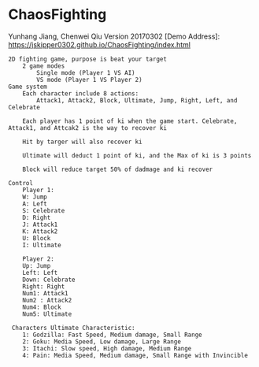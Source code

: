 # ChaosFighting
Yunhang Jiang, Chenwei Qiu Version 20170302
    [Demo Address]: https://jskipper0302.github.io/ChaosFighting/index.html
                
    2D fighting game, purpose is beat your target
        2 game modes
            Single mode (Player 1 VS AI)
            VS mode (Player 1 VS Player 2)
    Game system
        Each character include 8 actions:
            Attack1, Attack2, Block, Ultimate, Jump, Right, Left, and Celebrate
            
        Each player has 1 point of ki when the game start. Celebrate, Attack1, and Attcak2 is the way to recover ki
        
        Hit by targer will also recover ki
        
        Ultimate will deduct 1 point of ki, and the Max of ki is 3 points
        
        Block will reduce target 50% of dadmage and ki recover
        
    Control
        Player 1:
        W: Jump
        A: Left
        S: Celebrate
        D: Right
        J: Attack1
        K: Attack2
        U: Block
        I: Ultimate
        
        Player 2:
        Up: Jump
        Left: Left
        Down: Celebrate
        Right: Right
        Num1: Attack1
        Num2 : Attack2
        Num4: Block
        Num5: Ultimate
     
     Characters Ultimate Characteristic:
        1: Godzilla: Fast Speed, Medium damage, Small Range
        2: Goku: Media Speed, Low damage, Large Range
        3: Itachi: Slow speed, High damage, Medium Range
        4: Pain: Media Speed, Medium damage, Small Range with Invincible